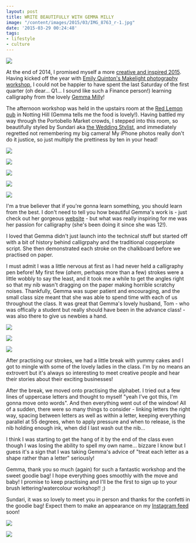 ```yaml
---
layout: post
title: WRITE BEAUTIFULLY WITH GEMMA MILLY
image: "/content/images/2015/03/IMG_8763_r-1.jpg"
date: '2015-03-29 00:24:48'
tags:
- lifestyle
- culture
---
```


![](/content/images/2015/03/IMG_8763_r.jpg)

At the end of 2014, I promised myself a more <a href="http://www.lingyeungb.com/recovery-and-rediscovery/" target="_blank">creative and inspired 2015</a>. Having kicked off the year with <a href="http://www.lingyeungb.com/make-light-with-emily-quinton/" target="_blank">Emily Quinton's Makelight photography workshop</a>, I could not be happier to have spent the last Saturday of the first quarter (oh dear... Q1... I sound like such a Finance person!) learning calligraphy from the lovely <a href="http://gemmamilly.com/" target="_blank">Gemma Milly</a>!

The afternoon workshop was held in the upstairs room at the <a href="http://www.theredlemon.co.uk/" target="_blank">Red Lemon pub</a> in Notting Hill (Gemma tells me the food is lovely!). Having battled my way through the Portobello Market crowds, I stepped into this room, so beautifully styled by Sundari aka <a href="http://www.thewstylist.co.uk/" target="_blank">the Wedding Stylist</a>, and immediately regretted not remembering my big camera! My iPhone photos really don't do it justice, so just multiply the prettiness by ten in your head!

![](/content/images/2015/03/IMG_8758_r.jpg)

![](/content/images/2015/03/IMG_8760_r.jpg)

![](/content/images/2015/03/IMG_8761_r.jpg)

![](/content/images/2015/03/IMG_8762_r.jpg)

![](/content/images/2015/03/IMG_8765_r.jpg)

I'm a true believer that if you're gonna learn something, you should learn from the best. I don't need to tell you how beautiful Gemma's work is - just check out her gorgeous <a href="http://gemmamilly.com/" target="_blank">website</a> - but what was really inspiring for me was her passion for calligraphy (she's been doing it since she was 12!). 

I loved that Gemma didn't just launch into the technical stuff but started off with a bit of history behind calligrpahy and the traditional copperplate script. She then demonstrated each stroke on the chalkboard before we practised on paper.

I must admit I was a little nervous at first as I had never held a calligraphy pen before! My first few (*ahem*, perhaps more than a few) strokes were a little wobbly to say the least, and it took me a while to get the angles right so that my nib wasn't dragging on the paper making horrible scratchy noises. Thankfully, Gemma was super patient and encouraging, and the small class size meant that she was able to spend time with each of us throughout the class. It was great that Gemma's lovely husband, Tom - who was offically a student but really should have been in the advance class! - was also there to give us newbies a hand. 

![](/content/images/2015/03/IMG_8766_r.jpg)

![](/content/images/2015/03/IMG_8767_r.jpg)

![](/content/images/2015/03/IMG_8769_r.jpg)

After practising our strokes, we had a little break with yummy cakes and I got to mingle with some of the lovely ladies in the class. I'm by no means an extrovert but it's always so interesting to meet creative people and hear their stories about their exciting businesses!

After the break, we moved onto practising the alphabet. I tried out a few lines of uppercase letters and thought to myself "yeah I've got this, I'm gonna move onto words". And then everything went out of the window! All of a sudden, there were so many things to consider - linking letters the right way, spacing between letters as well as within a letter, keeping everything parallel at 55 degrees, when to apply pressure and when to release, is the nib holding enough ink, when did I last wash out the nib... 

I think I was starting to get the hang of it by the end of the class even though I was losing the ability to spell my own name... bizzare I know but I guess it's a sign that I was taking Gemma's advice of "treat each letter as a shape rather than a letter" seriously! 

Gemma, thank you so much (again) for such a fantastic workshop and the sweet goodie bag! I hope everything goes smoothly with the move and baby! I promise to keep practising and I'll be the first to sign up to your brush lettering/watercolour workshop!! ;) 

Sundari, it was so lovely to meet you in person and thanks for the confetti in the goodie bag! Expect them to make an appearance on my <a href="https://instagram.com/lingyeungb" target="_blank">Instagram feed</a> soon!

![](/content/images/2015/03/IMG_8754_r.jpg)

![](/content/images/2015/03/IMG_8771_r.jpg)


